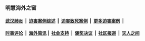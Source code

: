 
### 明慧海外之窗

####  [武汉肺炎](indexes/365.md?t=03110600) &nbsp;|&nbsp;  [迫害案例综述](indexes/328.md?t=03110600) &nbsp;|&nbsp; [迫害致死案例](indexes/277.md?t=03110600)  &nbsp;|&nbsp; [更多迫害案例](indexes/81.md?t=03110600)  &nbsp;|&nbsp; 
####  [时事评论](indexes/19.md?t=03110600) &nbsp;|&nbsp; [海外简讯](indexes/245.md?t=03110600)&nbsp;|&nbsp;  [社会支持](indexes/140.md?t=03110600) &nbsp;|&nbsp; [褒奖决议](indexes/282.md?t=03110600) &nbsp;|&nbsp; [社区报道](indexes/91.md?t=03110600)  &nbsp;|&nbsp; [天人之间](indexes/78.md?t=03110600) 

